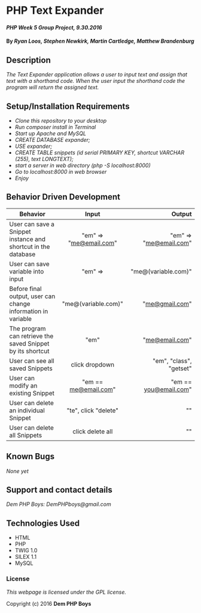 # PHP Text Expander

#### _PHP Week 5 Group Project, 9.30.2016_

#### By _**Ryan Loos, Stephen Newkirk, Martin Cartledge, Matthew Brandenburg**_

## Description

_The Text Expander application allows a user to input text and assign that text with a shorthand code. When the user input the shorthand code the program will return the assigned text._

## Setup/Installation Requirements

* _Clone this repository to your desktop_
* _Run composer install in Terminal_
* _Start up Apache and MySQL_
* _CREATE DATABASE expander;_
* _USE expander;_
* _CREATE TABLE snippets (id serial PRIMARY KEY, shortcut VARCHAR (255), text LONGTEXT);_
* _start a server in web directory (php -S localhost:8000)_
* _Go to localhost:8000 in web browser_
* _Enjoy_

## Behavior Driven Development

|Behavior|Input|Output|
|--------|:---:|-----:|
|User can save a Snippet instance and shortcut in the database|"em" => "me@email.com"|"em" => "me@email.com"|
|User can save variable into input |"em" => |"me@(variable.com)"|
|Before final output, user can change information in variable |"me@(variable.com)"|"me@gmail.com"|
|The program can retrieve the saved Snippet by its shortcut|"em"|"me@email.com"|
|User can see all saved Snippets|click dropdown|"em", "class", "getset"|
|User can modify an existing Snippet|"em == me@email.com"|"em == you@email.com"|
|User can delete an individual Snippet|"te", click "delete"|""|
|User can delete all Snippets|click delete all|""|

## Known Bugs

_None yet_

## Support and contact details

_Dem PHP Boys: DemPHPboys@gmail.com_

## Technologies Used

* HTML
* PHP
* TWIG 1.0
* SILEX 1.1
* MySQL

### License

*This webpage is licensed under the GPL license.*

Copyright (c) 2016 **Dem PHP Boys**
